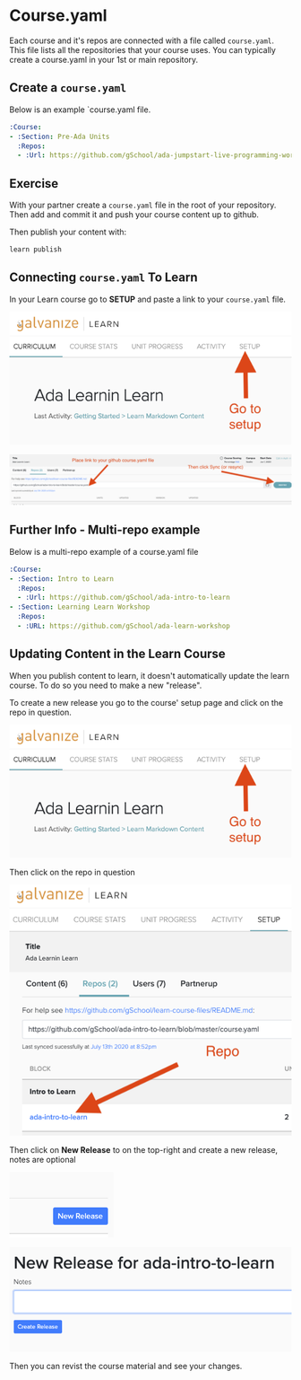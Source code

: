 # Course.yaml

Each course and it's repos are connected with a file called `course.yaml`.  This file lists all the repositories that your course uses.  You can typically create a course.yaml in your 1st or main repository.

## Create a `course.yaml`

Below is an example `course.yaml file.

```yaml
:Course:
- :Section: Pre-Ada Units
  :Repos:
  - :Url: https://github.com/gSchool/ada-jumpstart-live-programming-workflow
```

## Exercise 

With your partner create a `course.yaml` file in the root of your repository.  Then add and commit it and push your course content up to github.

Then publish your content with:

```bash
learn publish
```

## Connecting `course.yaml` To Learn

In your Learn course go to **SETUP** and paste a link to your `course.yaml` file.  

![learn setup](images/learn-setup.png)

![Learn Sync Course.yaml](images/learn-sync-repo.png)



## Further Info - Multi-repo example

Below is a multi-repo example of a course.yaml file

```yaml
:Course:
- :Section: Intro to Learn
  :Repos:
  - :Url: https://github.com/gSchool/ada-intro-to-learn
- :Section: Learning Learn Workshop
  :Repos:
  - :URL: https://github.com/gSchool/ada-learn-workshop
```

## Updating Content in the Learn Course

When you publish content to learn, it doesn't automatically update the learn course.  To do so you need to make a new "release".  

To create a new release you go to the course' setup page and click on the repo in question.

![Course Setup](images/learn-setup.png)

Then click on the repo in question

![Repo to click on](images/repo-to-click-on.png)

Then click on **New Release** to on the top-right and create a new release, notes are optional

![new release](images/new-release.png)

![create new release](images/create-new-release.png)

Then you can revist the course material and see your changes.